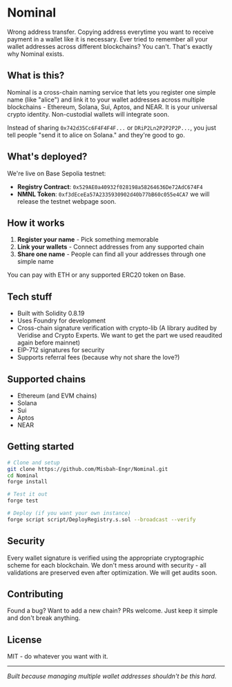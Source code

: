 # Nominal

Wrong address transfer. Copying address everytime you want to receive payment in a wallet like it is necessary. Ever tried to remember all your wallet addresses across different blockchains? You can't. That's exactly why Nominal exists.

## What is this?

Nominal is a cross-chain naming service that lets you register one simple name (like "alice") and link it to your wallet addresses across multiple blockchains - Ethereum, Solana, Sui, Aptos, and NEAR. It is your universal crypto identity. Non-custodial wallets will integrate soon.

Instead of sharing `0x742d35Cc6F4F4F4F...` or `DRiP2Ln2P2P2P2P...`, you just tell people "send it to alice on Solana." and they're good to go.

## What's deployed?

We're live on Base Sepolia testnet:

- **Registry Contract**: `0x529AE0a40932f028198a58264636De72AdC674F4`
- **NMNL Token**: `0xf3dEceEa57A2335930902d40b77bB60c055e4CA7`
we will release the testnet webpage soon.

## How it works

1. **Register your name** - Pick something memorable 
2. **Link your wallets** - Connect addresses from any supported chain
3. **Share one name** - People can find all your addresses through one simple name

You can pay with ETH or any supported ERC20 token on Base.

## Tech stuff

- Built with Solidity 0.8.19
- Uses Foundry for development
- Cross-chain signature verification with crypto-lib (A library audited by Veridise and Crypto Experts. We want to get the part we used reaudited again before mainnet)
- EIP-712 signatures for security
- Supports referral fees (because why not share the love?)

## Supported chains

- Ethereum (and EVM chains)
- Solana  
- Sui
- Aptos
- NEAR

## Getting started

```bash
# Clone and setup
git clone https://github.com/Misbah-Engr/Nominal.git
cd Nominal
forge install

# Test it out
forge test

# Deploy (if you want your own instance)
forge script script/DeployRegistry.s.sol --broadcast --verify
```


## Security

Every wallet signature is verified using the appropriate cryptographic scheme for each blockchain. We don't mess around with security - all validations are preserved even after optimization. We will get audits soon.

## Contributing

Found a bug? Want to add a new chain? PRs welcome. Just keep it simple and don't break anything.

## License

MIT - do whatever you want with it.

---

*Built because managing multiple wallet addresses shouldn't be this hard.*
